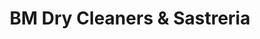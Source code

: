 ---
title: "BM Dry Cleaners & Sastreria"
url: /san-juan/bm-dry-cleaners-und-sastreria/
shop: Wäscherei
---